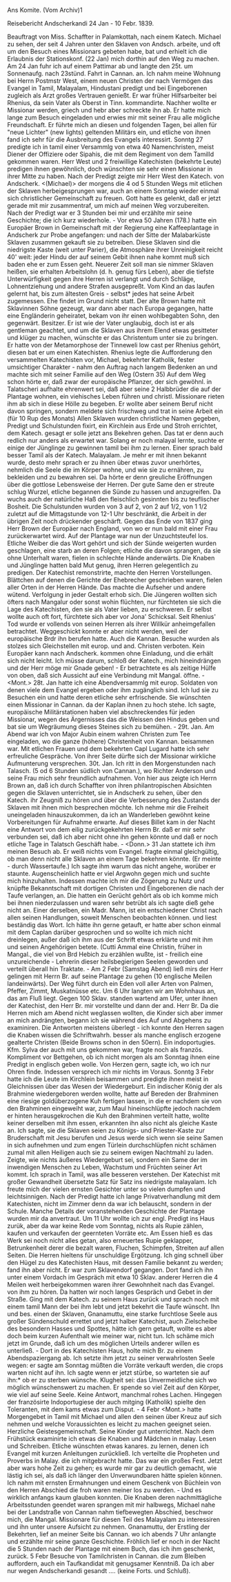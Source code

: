 Ans Komite. (Vom Archiv)1

 Reisebericht Andscherkandi 24 Jan - 10 Febr. 1839.

Beauftragt von Miss. Schaffter in Palamkottah, nach einem Katech. Michael zu sehen, der seit 4 Jahren unter den Sklaven von Andsch. arbeite, und oft um den Besuch eines Missionars gebeten habe, bat und erhielt ich die Erlaubnis der Stationskonf. (22 Jan) mich dorthin auf den Weg zu machen. Am 24 Jan fuhr ich auf einem Pattimar ab und langte den 25t. um Sonnenaufg. nach 23stünd. Fahrt in Cannan. an. Ich nahm meine Wohnung bei Herrn Postmstr West, einem neuen Christen der nach Vermögen das Evangel in Tamil, Malayalam, Hindustani predigt und bei Eingeborenen zugleich als Arzt großes Vertrauen genießt. Er war früher Hilfsarbeiter bei Rhenius, da sein Vater als Oberst in Tinn. kommandirte. Nachher wollte er Missionar werden, griech und hebr aber schreckte ihn ab. Er hatte mich lange zum Besuch eingeladen und erwies mir mit seiner Frau alle mögliche Freundschaft. Er führte mich an diesen und folgenden Tagen, bei allen für "neue Lichter" (new lights) geltenden Militärs ein, und etliche von ihnen fand ich sehr für die Ausbreitung des Evangels interessirt. Sonntg 27 predigte ich in tamil einer Versammlg von etwa 40 Namenchristen, meist Diener der Offiziere oder Sipahis, die mit dem Regiment von dem Tamilld gekommen waren. Herr West und 2 freiwillige Katechisten (bekehrte Leute) predigen ihnen gewöhnlich, doch wünschten sie sehr einen Missionar in ihrer Mitte zu haben. Nach der Predigt zeigte mir Herr West den Katech. von Andscherk. <(Michael)> der morgens die 4 od 5 Stunden Wegs mit etlichen der Sklaven herbeigesprungen war, auch an einem Sonntag wieder einmal sich christlicher Gemeinschaft zu freuen. Gott hatte es gelenkt, daß er jetzt gerade mit mir zusammentraf, um mich auf meinen Weg vorzubereiten. Nach der Predigt war er 3 Stunden bei mir und erzählte mir seine Geschichte; die ich kurz wiederhole. - Vor etwa 50 Jahren (178.) hatte ein Europäer Brown in Gemeinschaft mit der Regierung eine Kaffeeplantage in Andscherk zur Probe angefangen: und nach der Sitte der Malabarküste Sklaven zusammen gekauft sie zu betreiben. Diese Sklaven sind die niedrigste Kaste (weit unter Parier), die Atmosphäre ihrer Unreinigkeit reicht 40' weit: jeder Hindu der auf seinem Gebit ihnen nahe kommt muß sich baden ehe er zum Essen geht. Neuerer Zeit soll man sie nimmer Sklaven heißen, sie erhalten Arbeitslohn (d. h. genug fürs Leben), aber die tiefste Unterwürfigkeit gegen ihre Herren ist verlangt und durch Schläge, Lohnentziehung und andere Strafen ausgepreßt. Vom Kind an das laufen gelernt hat, bis zum ältesten Greis - selbst* jedes hat seine Arbeit zugemessen. Ehe findet im Grund nicht statt. Der alte Brown hatte mit Sklavinnen Söhne gezeugt, war dann aber nach Europa gegangen, hatte eine Engländerin geheiratet, bekam von ihr einen wohlbegabten Sohn, den gegenwärt. Besitzer. Er ist wie der Vater unglaubig, doch ist er als gentleman geachtet, und um die Sklaven aus ihrem Elend etwas gesitteter und klüger zu machen, wünschte er das Christentum unter sie zu bringen. Er hatte von der Metamorphose der Tinneweli low cast per Rhenius gehört, diesen bat er um einen Katechisten. Rhenius legte die Aufforderung den versammelten Katechisten vor, Michael, bekehrter Katholik, fester umsichtiger Charakter - nahm den Auftrag nach langem Bedenken an und machte sich mit seiner Familie auf den Weg (Ostern 35) Auf dem Weg schon hörte er, daß zwar der europäische Pflanzer, der sich gewöhnl. in Talatscheri aufhalte ehrenwert sei, daß aber seine 2 Halbbrüder die auf der Plantage wohnen, ein viehisches Leben führen und christl. Missionare rieten ihm ab sich in diese Hölle zu begeben. Er wollte aber seinem Beruf nicht davon springen, sondern meldete sich frischweg und trat in seine Arbeit ein (für 10 Rup des Monats) Allen Sklaven wurden christliche Namen gegeben, Predigt und Schulstunden fixirt, ein Kirchlein aus Erde und Stroh errichtet, dem Katech. gesagt er solle jetzt ans Bekehren gehen. Das tat er denn auch redlich nur anders als erwartet war. Solang er noch malayal lernte, suchte er einige der Jünglinge zu gewinnen tamil bei ihm zu lernen. Einer sprach bald besser Tamil als der Katech. Malayalam. Je mehr er mit ihnen bekannt wurde, desto mehr sprach er zu ihnen über etwas zuvor unerhörtes, nehmlich die Seele die im Körper wohne, und wie sie zu ernähren, zu bekleiden und zu bewahren sei. Da hörte er denn greuliche Eröffnungen über die gottlose Lebensweise der Herren. Der gute Same den er streute schlug Wurzel, etliche begannen die Sünde zu hassen und anzugreifen. Da wuchs auch der natürliche Haß den fleischlich gesinnten bis zu teuflischer Bosheit. Die Schulstunden wurden von 3 auf 2, von 2 auf 1/2, von 1 1/2 zuletzt auf die Mittagstunde von 12-1 Uhr beschränkt, die Arbeit in der übrigen Zeit noch drückender geschärft. Gegen das Ende von 1837 ging Herr Brown der Europäer nach England, von wo er nun bald mit einer Frau zurückerwartet wird. Auf der Plantage war nun der Unzuchtsteufel los. Etliche Weiber die das Wort gehört und sich der Sünde weigerten wurden geschlagen, eine starb an deren Folgen; etliche die davon sprangen, da sie ohne Unterhalt waren, fielen in schlechte Hände anderwärts. Die Knaben und Jünglinge hatten bald Mut genug, ihren Herren gelegentlich zu predigen. Der Katechist remonstrirte, machte den Herren Vorstellungen. Blättchen auf denen die Gerichte der Ehebrecher geschrieben waren, fielen aller Orten in der Herren Hände. Das machte die Aufseher und andere wütend. Verfolgung in jeder Gestalt erhob sich. Die Jüngeren wollten sich öfters nach Mangalur oder sonst wohin flüchten, nur fürchteten sie sich die Lage des Katechisten, den sie als Vater lieben, zu erschweren. Er selbst wollte auch oft fort, fürchtete sich aber vor Jona' Schicksal. Seit Rhenius' Tod wurde er vollends von seinen Herren als ihrer Willkür anheimgefallen betrachtet. Weggeschickt konnte er aber nicht werden, weil der europäische Brdr ihn berufen hatte. Auch die Kannan. Besuche wurden als stolzes sich Gleichstellen mit europ. und and. Christen verboten. Kein Europäer kann nach Andscherk. kommen ohne Einladung, und die erhält sich nicht leicht. Ich müsse darum, schloß der Katech., mich hineindrängen und der Herr möge mir Gnade geben! - Er betrachtete es als zeitige Hülfe von oben, daß sich Aussicht auf eine Verbindung mit Mangal. öffne. - <Mont.> 28t. Jan hatte ich eine Abendversammlg mit europ. Soldaten von denen viele dem Evangel ergeben oder ihm zugänglich sind. Ich lud sie zu Besuchen ein und hatte deren etliche sehr erfrischende. Sie wünschten einen Missionar in Cannan. da der Kaplan ihnen zu hoch stehe. Ich sagte, europäische Militärstationen haben viel abschreckendes für jeden Missionar, wegen des Ärgernisses das die Weissen den Hindus geben und bat sie um Wegräumung dieses Steines sich zu bemühen. - <Dienst> 29t. Jan. Am Abend war ich von Major Aubin einem wahren Christen zum Tee eingeladen, wo die ganze (höhere) Christenheit von Kannan. beisammen war. Mit etlichen Frauen und dem bekehrten Capl Lugard hatte ich sehr erfreuliche Gespräche. Von ihrer Seite dürfte sich der Missionar wirkliche Aufmunterung versprechen. <Mittw> 30t. Jan. Ich ritt in den Morgenstunden nach Talasch. (5 od 6 Stunden südlich von Cannan.), wo Richter Anderson und seine Frau mich sehr freundlich aufnahmen. Von hier aus zeigte ich Herrn Brown an, daß ich durch Schaffter von ihren philantropischen Absichten gegen die Sklaven unterrichtet, sie in Andscherk zu sehen, über den Katech. ihr Zeugniß zu hören und über die Verbesserung des Zustands der Sklaven mit ihnen mich besprechen möchte. Ich nehme mir die Freiheit uneingeladen hinauszukommen, da ich an Wanderleben gewöhnt keine Vorbereitungen für Aufnahme erwarte. Auf dieses Billet kam in der Nacht eine Antwort von dem eilig zurückgekehrten Herrn Br. daß er mir sehr verbunden sei, daß ich aber nicht ohne ihn gehen könnte und daß er noch etliche Tage in Talatsch Geschäft habe. - <Donn.> 31 Jan stattete ich ihm meinen Besuch ab. Er weiß nichts vom Evangel. fragte einmal gleichgültig, ob man denn nicht alle Sklaven an einem Tage bekehren könnte. (Er meinte - durch Wassertaufe.) Ich sagte ihm warum das nicht angehe, worüber er staunte. Augenscheinlich hatte er viel Argwohn gegen mich und suchte mich hinzuhalten. Indessen machte ich mir die Zögerung zu Nutz und knüpfte Bekanntschaft mit dortigen Christen und Eingeborenen die nach der Taufe verlangen, an. Die hatten ein Gerücht gehört als ob ich komme mich bei ihnen niederzulassen und waren sehr betrübt als ich sagte dieß gehe nicht an. Einer derselben, ein Madr. Mann, ist ein entschiedener Christ nach allen seinen Handlungen, soweit Menschen beobachten können. und liest beständig das Wort. Ich hätte ihn gerne getauft, er hatte aber schon einmal mit dem Caplan darüber gesprochen und so wollte ich mich nicht dreinlegen, außer daß ich ihm aus der Schrift etwas erklärte und mit ihm und seinen Angehörigen betete. (Cutti Ammal eine Christin, früher in Mangal., die viel von Brd Hebich zu erzählen wußte, ist - freilich eine unzureichende - Lehrerin dieser heilsbegierigen Seelen geworden und verteilt überall hin Traktate. - Am 2 Febr (Samstag Abend) ließ mirs der Herr gelingen mit Herrn Br. auf seine Plantage zu gehen (10 englische Meilen landeinwärts). Der Weg führt durch ein Eden voll aller Arten von Palmen, Pfeffer, Zimmt, Muskatnüsse etc. Um 6 Uhr langten wir am Wohnhaus an, das am Fluß liegt. Gegen 100 Sklav. standen wartend am Ufer, unter ihnen der Katechist, den Herr Br. mir vorstellte und dann der and. Herr Br. Da die Herren mich am Abend nicht weglassen wollten, die Kinder sich aber immer an mich andrängten, begann ich sie während des Auf und Abgehens zu examiniren. Die Antworten meistens überlegt - ich konnte den Herren sagen die Knaben wissen die Schriftwahrh. besser als manche englisch erzogene gealterte Christen (Beide Browns schon in den 50ern). Ein indoportugies. Kfm. Sylva der auch mit uns gekommen war, fragte noch als französ. Kompliment vor Bettgehen, ob ich nicht morgen als am Sonntag ihnen eine Predigt in englisch geben wolle. Von Herzen gern, sagte ich, wo ich nur Ohren finde. Indessen versprech ich mir nichts im Voraus. Sonntg 3 Febr hatte ich die Leute im Kirchlein beisammen und predigte ihnen meist in Gleichnissen über das Wesen der Wiedergeburt. Ein indischer König der als Brahmine wiedergeboren werden wollte, hatte auf Bereden der Brahminen eine riesige goldüberzogene Kuh fertigen lassen, in die er nachdem sie von den Brahminen eingeweiht war, zum Maul hineinschlüpfte jedoch nachdem er hinten herausgekrochen die Kuh den Brahminen verteilt hatte, wollte keiner derselben mit ihm essen, erkannten ihn also nicht als gleiche Kaste an. Ich sagte, sie die Sklaven seien zu Königs- und Priester-Kaste zur Bruderschaft mit Jesu berufen und Jesus werde sich wenn sie seine Samen in sich aufnehmen und zum engen Türlein durchschlüpfen nicht schämen zumal mit allen Heiligen auch sie zu seinem ewigen Nachtmahl zu laden. Zeigte, wie nichts äußeres Wiedergeburt sei, sondern ein Same der im inwendigen Menschen zu Leben, Wachstum und Früchten seiner Art kommt. Ich sprach in Tamil, was alle besseren verstehen. Der Katechist mit großer Gewandheit übersetzte Satz für Satz ins niedrigste malayalam. Ich freute mich der vielen ernsten Gesichter unter so vielen dumpfen und leichtsinnigen. Nach der Predigt hatte ich lange Privatverhandlung mit dem Katechisten, nicht im Zimmer denn da war ich belauscht, sondern in der Schule. Manche Details der voranstehenden Geschichte der Plantage wurden mir da anvertraut. Um 11 Uhr wollte ich zur engl. Predigt ins Haus zurük, aber da war keine Rede vom Sonntag, nichts als Rupie zählen, kaufen und verkaufen der geernteten Vorräte etc. Am Essen hieß es das Werk sei noch nicht alles getan, also erneuertes Rupie geklapper, Betrunkenheit derer die bezalt waren, Fluchen, Schimpfen, Streiten auf allen Seiten. Die Herren hieltens für unschuldige Ergötzung. Ich ging schnell über den Hügel zu des Katechisten Haus, mit dessen Familie bekannt zu werden; fand ihn aber nicht. Er war zum Sklavendorf gegangen. Dort fand ich ihn unter einem Vordach im Gespräch mit etwa 10 Sklav. anderer Herren die 4 Meilen weit herbeigekommen waren ihrer Gewohnheit nach das Evangel. von ihm zu hören. Da hatten wir noch langes Gespräch und Gebet in der Straße. Ging mit dem Katech. zu seinem Haus zurück und sprach noch mit einem tamil Mann der bei ihm lebt und jetzt bekehrt die Taufe wünscht. Ihn und bes. einen der Sklaven, Gnanamuttu, eine starke furchtlose Seele aus großer Sündenschuld errettet und jetzt halber Katechist, auch Zielscheibe des besondern Hasses und Spottes, hätte ich gern getauft, wollte es aber doch beim kurzen Aufenthalt wie meiner war, nicht tun. Ich schäme mich jetzt im Grunde, daß ich um des möglichen Urteils anderer willen es unterließ. - Dort in des Katechisten Haus, holte mich Br. zu einem Abendspaziergang ab. Ich setzte ihm jetzt zu seiner verwahrlosten Seele wegen: er sagte am Sonntag müßten die Vorräte verkauft werden, die crops warten nicht auf ihn. Ich sagte wenn er jetzt stürbe, so warteten sie auf ihn:* ob er zu sterben wünsche. Klugheit sei: das Unvermeidliche sich wo möglich wünschenswert zu machen. Er spende so viel Zeit auf den Körper, wie viel auf seine Seele. Keine Antwort, manchmal rohes Lachen. Hingegen der französirte Indoportugiese der auch mitging (Katholik) spielte den Toleranten, mit dem kams etwas zum Disput. - 4 Febr <Mont.> hatte Morgengebet in Tamil mit Michael und allen den seinen über Kreuz auf sich nehmen und welche Voraussichten es leicht zu machen geeignet seien. Herzliche Geistesgemeinschaft. Seine Kinder gut unterrichtet. Nach dem Frühstück examinirte ich etwas die Knaben und Mädchen in malay. Lesen und Schreiben. Etliche wünschten etwas kanares. zu lernen, denen ich Evangel mit kurzen Anleitungen zurückließ. Ich verteilte die Propheten und Proverbs in Malay. die ich mitgebracht hatte. Das war ein großes Fest. Jetzt aber wars hohe Zeit zu gehen; es wurde mir gar zu deutlich gemacht, wie lästig ich sei, als daß ich länger den Unverwundbaren hätte spielen können. Ich nahm mit ernsten Ermahnungen und einem Geschenk von Büchlein von den Herren Abschied die froh waren meiner los zu werden. - Und es wirklich anfangs kaum glauben konnten. Die Knaben deren nachmittägliche Arbeitsstunden geendet waren sprangen mit mir halbwegs, Michael nahe bei der Landstraße von Cannan nahm tiefbewegten Abschied, beschwor mich, die Mangal. Missionare für diesen Teil des Malayalam zu interessiren und ihn unter unsere Aufsicht zu nehmen. Gnanamuttu, der Erstling der Bekehrten, lief an meiner Seite bis Cannan. wo ich abends 7 Uhr anlangte und erzählte mir seine ganze Geschichte. Fröhlich lief er noch in der Nacht die 5 Stunden nach der Plantage mit einem Buch, das ich ihm geschenkt, zurück. 5 Febr Besuche von Tamilchristen in Cannan. die zum Bleiben auffordern, auch ein Taufkandidat mit genugsamer Kenntniß. Da ich aber nur wegen Andscherkandi gesandt .... (keine Forts. und Schluß).
